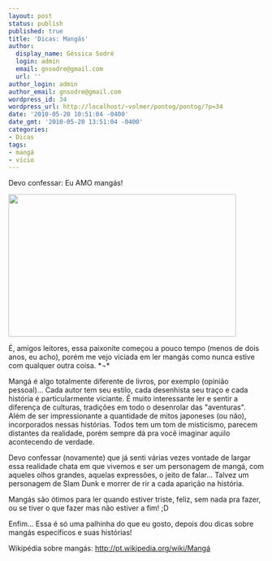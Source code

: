 ```yaml
---
layout: post
status: publish
published: true
title: 'Dicas: Mangás'
author:
  display_name: Géssica Sodré
  login: admin
  email: gnsodre@gmail.com
  url: ''
author_login: admin
author_email: gnsodre@gmail.com
wordpress_id: 34
wordpress_url: http://localhost/~volmer/pontog/pontog/?p=34
date: '2010-05-20 10:51:04 -0400'
date_gmt: '2010-05-20 13:51:04 -0400'
categories:
- Dicas
tags:
- mangá
- vício
---
```

<p>Devo confessar: Eu AMO mangás!</p>
<p><a href="http://localhost/~volmer/pontog/pontog/wp-content/uploads/2010/05/DSC04479-Cópia.jpg"><img class="aligncenter size-full wp-image-36" title="Eu - Mangás" src="http://localhost/~volmer/pontog/pontog/wp-content/uploads/2010/05/DSC04479-Cópia.jpg" alt="" width="448" height="280" /></a></p>
<p>É, amigos leitores, essa paixonite começou a pouco tempo (menos de dois anos, eu acho), porém me vejo viciada em ler mangás como nunca estive com qualquer outra coisa. *¬*</p>
<p>Mangá é algo totalmente diferente de livros, por exemplo (opinião pessoal)... Cada autor tem seu estilo, cada desenhista seu traço e cada história é particularmente viciante. É muito interessante ler e sentir a diferença de culturas, tradições em todo o desenrolar das "aventuras". Além de ser impressionante a quantidade de mitos japoneses (ou não), incorporados nessas histórias. Todos tem um tom de misticismo, parecem distantes da realidade, porém sempre dá pra você imaginar aquilo acontecendo de verdade.</p>
<p>Devo confessar (novamente) que já senti várias vezes vontade de largar essa realidade chata em que vivemos e ser um personagem de mangá, com aqueles olhos grandes, aquelas expressões, o jeito de falar... Talvez um personagem de Slam Dunk e morrer de rir a cada aparição na história.</p>
<p>Mangás são ótimos para ler quando estiver triste, feliz, sem nada pra fazer, ou se tiver o que fazer mas não estiver a fim! ;D</p>
<p>Enfim... Essa é só uma palhinha do que eu gosto, depois dou dicas sobre mangás específicos e suas histórias!</p>
<p>Wikipédia sobre mangás: <a href="http://pt.wikipedia.org/wiki/Mang%C3%A1">http://pt.wikipedia.org/wiki/Mangá</a></p>
